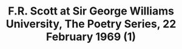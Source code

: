 ---
layout: manifest
title: F.R. Scott at Sir George Williams University, The Poetry Series, 22 February
  1969 (1)
manifest_name: f-r-scott-at-sir-george-williams-university-the-poetry-series-22-february-1969-1-

---